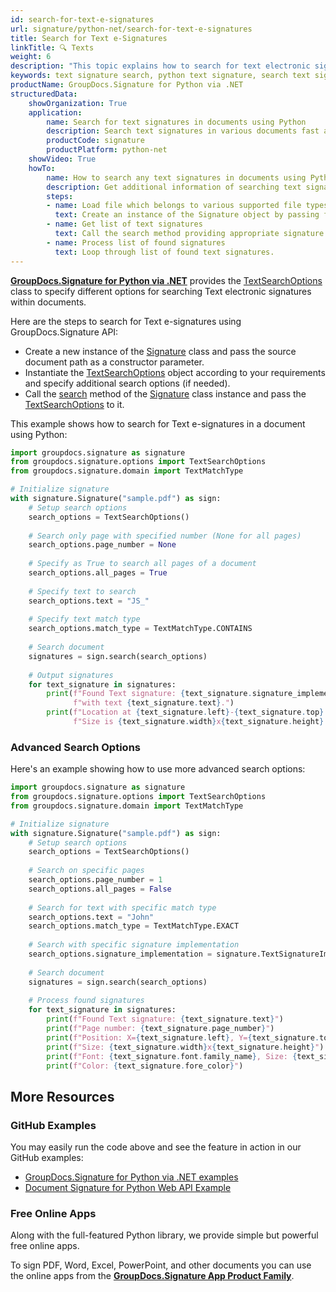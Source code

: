 ```yaml
---
id: search-for-text-e-signatures
url: signature/python-net/search-for-text-e-signatures
title: Search for Text e-Signatures
linkTitle: 🔍 Texts
weight: 6
description: "This topic explains how to search for text electronic signatures within document pages using GroupDocs.Signature for Python via .NET API."
keywords: text signature search, python text signature, search text signatures
productName: GroupDocs.Signature for Python via .NET
structuredData:
    showOrganization: True
    application:    
        name: Search for text signatures in documents using Python    
        description: Search text signatures in various documents fast and easily with Python language and GroupDocs.Signature for Python via .NET APIs
        productCode: signature
        productPlatform: python-net 
    showVideo: True
    howTo:
        name: How to search any text signatures in documents using Python 
        description: Get additional information of searching text signatures in documents with Python
        steps:
        - name: Load file which belongs to various supported file types
          text: Create an instance of the Signature object by passing file path or stream as a constructor parameter.
        - name: Get list of text signatures 
          text: Call the search method providing appropriate signature type.
        - name: Process list of found signatures
          text: Loop through list of found text signatures.
---
```

[**GroupDocs.Signature for Python via .NET**](https://products.groupdocs.com/signature/python-net) provides the [TextSearchOptions](https://reference.groupdocs.com/signature/python-net/groupdocs.signature.options/textsearchoptions) class to specify different options for searching Text electronic signatures within documents.

Here are the steps to search for Text e-signatures using GroupDocs.Signature API:

* Create a new instance of the [Signature](https://reference.groupdocs.com/signature/python-net/groupdocs.signature/signature) class and pass the source document path as a constructor parameter.
* Instantiate the [TextSearchOptions](https://reference.groupdocs.com/signature/python-net/groupdocs.signature.options/textsearchoptions) object according to your requirements and specify additional search options (if needed).
* Call the [search](https://reference.groupdocs.com/signature/python-net/groupdocs.signature/signature/search) method of the [Signature](https://reference.groupdocs.com/signature/python-net/groupdocs.signature/signature) class instance and pass the [TextSearchOptions](https://reference.groupdocs.com/signature/python-net/groupdocs.signature.options/textsearchoptions) to it.

This example shows how to search for Text e-signatures in a document using Python:

```python
import groupdocs.signature as signature
from groupdocs.signature.options import TextSearchOptions
from groupdocs.signature.domain import TextMatchType

# Initialize signature
with signature.Signature("sample.pdf") as sign:
    # Setup search options
    search_options = TextSearchOptions()
    
    # Search only page with specified number (None for all pages)
    search_options.page_number = None
    
    # Specify as True to search all pages of a document
    search_options.all_pages = True
    
    # Specify text to search
    search_options.text = "JS_"
    
    # Specify text match type
    search_options.match_type = TextMatchType.CONTAINS
    
    # Search document
    signatures = sign.search(search_options)
    
    # Output signatures
    for text_signature in signatures:
        print(f"Found Text signature: {text_signature.signature_implementation} "
              f"with text {text_signature.text}.")
        print(f"Location at {text_signature.left}-{text_signature.top}. "
              f"Size is {text_signature.width}x{text_signature.height}.")
```

### Advanced Search Options

Here's an example showing how to use more advanced search options:

```python
import groupdocs.signature as signature
from groupdocs.signature.options import TextSearchOptions
from groupdocs.signature.domain import TextMatchType

# Initialize signature
with signature.Signature("sample.pdf") as sign:
    # Setup search options
    search_options = TextSearchOptions()
    
    # Search on specific pages
    search_options.page_number = 1
    search_options.all_pages = False
    
    # Search for text with specific match type
    search_options.text = "John"
    search_options.match_type = TextMatchType.EXACT
    
    # Search with specific signature implementation
    search_options.signature_implementation = signature.TextSignatureImplementation.NATIVE
    
    # Search document
    signatures = sign.search(search_options)
    
    # Process found signatures
    for text_signature in signatures:
        print(f"Found Text signature: {text_signature.text}")
        print(f"Page number: {text_signature.page_number}")
        print(f"Position: X={text_signature.left}, Y={text_signature.top}")
        print(f"Size: {text_signature.width}x{text_signature.height}")
        print(f"Font: {text_signature.font.family_name}, Size: {text_signature.font.size}")
        print(f"Color: {text_signature.fore_color}")
```


## More Resources

### GitHub Examples

You may easily run the code above and see the feature in action in our GitHub examples:

* [GroupDocs.Signature for Python via .NET examples](https://github.com/groupdocs-signature/GroupDocs.Signature-for-Python-via-.NET)
* [Document Signature for Python Web API Example](https://github.com/groupdocs-signature/GroupDocs.Signature-for-Python-via-.NET-Web-API)

### Free Online Apps

Along with the full-featured Python library, we provide simple but powerful free online apps.

To sign PDF, Word, Excel, PowerPoint, and other documents you can use the online apps from the **[GroupDocs.Signature App Product Family](https://products.groupdocs.app/signature/family)**.